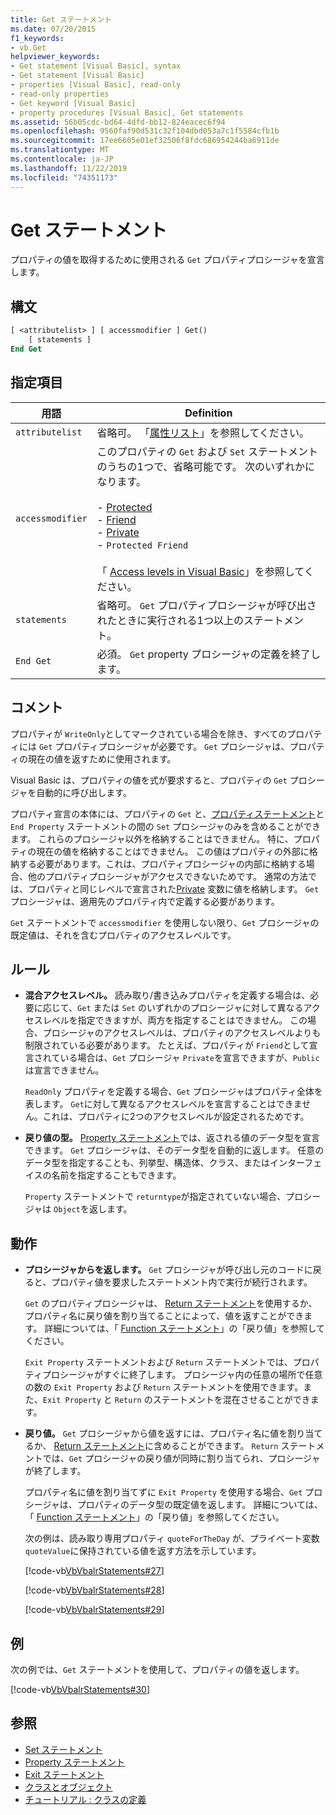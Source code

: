 ```yaml
---
title: Get ステートメント
ms.date: 07/20/2015
f1_keywords:
- vb.Get
helpviewer_keywords:
- Get statement [Visual Basic], syntax
- Get statement [Visual Basic]
- properties [Visual Basic], read-only
- read-only properties
- Get keyword [Visual Basic]
- property procedures [Visual Basic], Get statements
ms.assetid: 56b05cdc-bd64-4dfd-bb12-824eacec6f94
ms.openlocfilehash: 9560faf90d531c32f104dbd053a7c1f5584cfb1b
ms.sourcegitcommit: 17ee6605e01ef32506f8fdc686954244ba6911de
ms.translationtype: MT
ms.contentlocale: ja-JP
ms.lasthandoff: 11/22/2019
ms.locfileid: "74351173"
---
```

# <a name="get-statement"></a>Get ステートメント
プロパティの値を取得するために使用される `Get` プロパティプロシージャを宣言します。  
  
## <a name="syntax"></a>構文  
  
```vb  
[ <attributelist> ] [ accessmodifier ] Get()  
    [ statements ]  
End Get  
```  
  
## <a name="parts"></a>指定項目  
  
|用語|Definition|  
|---|---|  
|`attributelist`|省略可。 「[属性リスト](../../../visual-basic/language-reference/statements/attribute-list.md)」を参照してください。|  
|`accessmodifier`|このプロパティの `Get` および `Set` ステートメントのうちの1つで、省略可能です。 次のいずれかになります。<br /><br /> -   [Protected](../../../visual-basic/language-reference/modifiers/protected.md)<br />-   [Friend](../../../visual-basic/language-reference/modifiers/friend.md)<br />-   [Private](../../../visual-basic/language-reference/modifiers/private.md)<br />-   `Protected Friend`<br /><br /> 「 [Access levels in Visual Basic](../../../visual-basic/programming-guide/language-features/declared-elements/access-levels.md)」を参照してください。|  
|`statements`|省略可。 `Get` プロパティプロシージャが呼び出されたときに実行される1つ以上のステートメント。|  
|`End Get`|必須。 `Get` property プロシージャの定義を終了します。|  
  
## <a name="remarks"></a>コメント  
 プロパティが `WriteOnly`としてマークされている場合を除き、すべてのプロパティには `Get` プロパティプロシージャが必要です。 `Get` プロシージャは、プロパティの現在の値を返すために使用されます。  
  
 Visual Basic は、プロパティの値を式が要求すると、プロパティの `Get` プロシージャを自動的に呼び出します。  
  
 プロパティ宣言の本体には、プロパティの `Get` と、[プロパティステートメント](../../../visual-basic/language-reference/statements/property-statement.md)と `End Property` ステートメントの間の `Set` プロシージャのみを含めることができます。 これらのプロシージャ以外を格納することはできません。 特に、プロパティの現在の値を格納することはできません。 この値はプロパティの外部に格納する必要があります。これは、プロパティプロシージャの内部に格納する場合、他のプロパティプロシージャがアクセスできないためです。 通常の方法では、プロパティと同じレベルで宣言された[Private](../../../visual-basic/language-reference/modifiers/private.md) 変数に値を格納します。 `Get` プロシージャは、適用先のプロパティ内で定義する必要があります。  
  
 `Get` ステートメントで `accessmodifier` を使用しない限り、`Get` プロシージャの既定値は、それを含むプロパティのアクセスレベルです。  
  
## <a name="rules"></a>ルール  
  
- **混合アクセスレベル。** 読み取り/書き込みプロパティを定義する場合は、必要に応じて、`Get` または `Set` のいずれかのプロシージャに対して異なるアクセスレベルを指定できますが、両方を指定することはできません。 この場合、プロシージャのアクセスレベルは、プロパティのアクセスレベルよりも制限されている必要があります。 たとえば、プロパティが `Friend`として宣言されている場合は、`Get` プロシージャ `Private`を宣言できますが、`Public`は宣言できません。  
  
     `ReadOnly` プロパティを定義する場合、`Get` プロシージャはプロパティ全体を表します。 `Get`に対して異なるアクセスレベルを宣言することはできません。これは、プロパティに2つのアクセスレベルが設定されるためです。  
  
- **戻り値の型。** [Property ステートメント](../../../visual-basic/language-reference/statements/property-statement.md)では、返される値のデータ型を宣言できます。 `Get` プロシージャは、そのデータ型を自動的に返します。 任意のデータ型を指定することも、列挙型、構造体、クラス、またはインターフェイスの名前を指定することもできます。  
  
     `Property` ステートメントで `returntype`が指定されていない場合、プロシージャは `Object`を返します。  
  
## <a name="behavior"></a>動作  
  
- **プロシージャからを返します。** `Get` プロシージャが呼び出し元のコードに戻ると、プロパティ値を要求したステートメント内で実行が続行されます。  
  
     `Get` のプロパティプロシージャは、 [Return ステートメント](../../../visual-basic/language-reference/statements/return-statement.md)を使用するか、プロパティ名に戻り値を割り当てることによって、値を返すことができます。 詳細については、「 [Function ステートメント](../../../visual-basic/language-reference/statements/function-statement.md)」の「戻り値」を参照してください。  
  
     `Exit Property` ステートメントおよび `Return` ステートメントでは、プロパティプロシージャがすぐに終了します。 プロシージャ内の任意の場所で任意の数の `Exit Property` および `Return` ステートメントを使用できます。また、`Exit Property` と `Return` のステートメントを混在させることができます。  
  
- **戻り値。** `Get` プロシージャから値を返すには、プロパティ名に値を割り当てるか、 [Return ステートメント](../../../visual-basic/language-reference/statements/return-statement.md)に含めることができます。 `Return` ステートメントでは、`Get` プロシージャの戻り値が同時に割り当てられ、プロシージャが終了します。  
  
     プロパティ名に値を割り当てずに `Exit Property` を使用する場合、`Get` プロシージャは、プロパティのデータ型の既定値を返します。 詳細については、「 [Function ステートメント](../../../visual-basic/language-reference/statements/function-statement.md)」の「戻り値」を参照してください。  
  
     次の例は、読み取り専用プロパティ `quoteForTheDay` が、プライベート変数 `quoteValue`に保持されている値を返す方法を示しています。  
  
     [!code-vb[VbVbalrStatements#27](~/samples/snippets/visualbasic/VS_Snippets_VBCSharp/VbVbalrStatements/VB/Class1.vb#27)]  
  
     [!code-vb[VbVbalrStatements#28](~/samples/snippets/visualbasic/VS_Snippets_VBCSharp/VbVbalrStatements/VB/Class1.vb#28)]  
  
     [!code-vb[VbVbalrStatements#29](~/samples/snippets/visualbasic/VS_Snippets_VBCSharp/VbVbalrStatements/VB/Class1.vb#29)]  
  
## <a name="example"></a>例  
 次の例では、`Get` ステートメントを使用して、プロパティの値を返します。  
  
 [!code-vb[VbVbalrStatements#30](~/samples/snippets/visualbasic/VS_Snippets_VBCSharp/VbVbalrStatements/VB/Class1.vb#30)]  
  
## <a name="see-also"></a>参照

- [Set ステートメント](../../../visual-basic/language-reference/statements/set-statement.md)
- [Property ステートメント](../../../visual-basic/language-reference/statements/property-statement.md)
- [Exit ステートメント](../../../visual-basic/language-reference/statements/exit-statement.md)
- [クラスとオブジェクト](../../../visual-basic/programming-guide/language-features/objects-and-classes/index.md)
- [チュートリアル : クラスの定義](../../../visual-basic/programming-guide/language-features/objects-and-classes/walkthrough-defining-classes.md)
